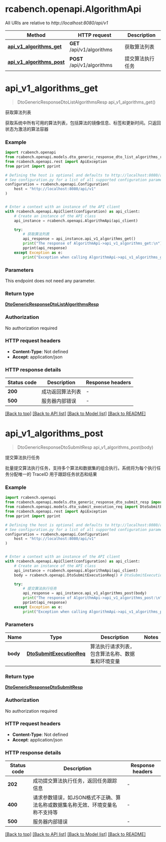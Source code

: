 # rcabench.openapi.AlgorithmApi

All URIs are relative to *http://localhost:8080/api/v1*

Method | HTTP request | Description
------------- | ------------- | -------------
[**api_v1_algorithms_get**](AlgorithmApi.md#api_v1_algorithms_get) | **GET** /api/v1/algorithms | 获取算法列表
[**api_v1_algorithms_post**](AlgorithmApi.md#api_v1_algorithms_post) | **POST** /api/v1/algorithms | 提交算法执行任务


# **api_v1_algorithms_get**
> DtoGenericResponseDtoListAlgorithmsResp api_v1_algorithms_get()

获取算法列表

获取系统中所有可用的算法列表，包括算法的镜像信息、标签和更新时间。只返回状态为激活的算法容器

### Example


```python
import rcabench.openapi
from rcabench.openapi.models.dto_generic_response_dto_list_algorithms_resp import DtoGenericResponseDtoListAlgorithmsResp
from rcabench.openapi.rest import ApiException
from pprint import pprint

# Defining the host is optional and defaults to http://localhost:8080/api/v1
# See configuration.py for a list of all supported configuration parameters.
configuration = rcabench.openapi.Configuration(
    host = "http://localhost:8080/api/v1"
)


# Enter a context with an instance of the API client
with rcabench.openapi.ApiClient(configuration) as api_client:
    # Create an instance of the API class
    api_instance = rcabench.openapi.AlgorithmApi(api_client)

    try:
        # 获取算法列表
        api_response = api_instance.api_v1_algorithms_get()
        print("The response of AlgorithmApi->api_v1_algorithms_get:\n")
        pprint(api_response)
    except Exception as e:
        print("Exception when calling AlgorithmApi->api_v1_algorithms_get: %s\n" % e)
```



### Parameters

This endpoint does not need any parameter.

### Return type

[**DtoGenericResponseDtoListAlgorithmsResp**](DtoGenericResponseDtoListAlgorithmsResp.md)

### Authorization

No authorization required

### HTTP request headers

 - **Content-Type**: Not defined
 - **Accept**: application/json

### HTTP response details

| Status code | Description | Response headers |
|-------------|-------------|------------------|
**200** | 成功返回算法列表 |  -  |
**500** | 服务器内部错误 |  -  |

[[Back to top]](#) [[Back to API list]](../README.md#documentation-for-api-endpoints) [[Back to Model list]](../README.md#documentation-for-models) [[Back to README]](../README.md)

# **api_v1_algorithms_post**
> DtoGenericResponseDtoSubmitResp api_v1_algorithms_post(body)

提交算法执行任务

批量提交算法执行任务，支持多个算法和数据集的组合执行。系统将为每个执行任务分配唯一的 TraceID 用于跟踪任务状态和结果

### Example


```python
import rcabench.openapi
from rcabench.openapi.models.dto_generic_response_dto_submit_resp import DtoGenericResponseDtoSubmitResp
from rcabench.openapi.models.dto_submit_execution_req import DtoSubmitExecutionReq
from rcabench.openapi.rest import ApiException
from pprint import pprint

# Defining the host is optional and defaults to http://localhost:8080/api/v1
# See configuration.py for a list of all supported configuration parameters.
configuration = rcabench.openapi.Configuration(
    host = "http://localhost:8080/api/v1"
)


# Enter a context with an instance of the API client
with rcabench.openapi.ApiClient(configuration) as api_client:
    # Create an instance of the API class
    api_instance = rcabench.openapi.AlgorithmApi(api_client)
    body = rcabench.openapi.DtoSubmitExecutionReq() # DtoSubmitExecutionReq | 算法执行请求列表，包含算法名称、数据集和环境变量

    try:
        # 提交算法执行任务
        api_response = api_instance.api_v1_algorithms_post(body)
        print("The response of AlgorithmApi->api_v1_algorithms_post:\n")
        pprint(api_response)
    except Exception as e:
        print("Exception when calling AlgorithmApi->api_v1_algorithms_post: %s\n" % e)
```



### Parameters


Name | Type | Description  | Notes
------------- | ------------- | ------------- | -------------
 **body** | [**DtoSubmitExecutionReq**](DtoSubmitExecutionReq.md)| 算法执行请求列表，包含算法名称、数据集和环境变量 | 

### Return type

[**DtoGenericResponseDtoSubmitResp**](DtoGenericResponseDtoSubmitResp.md)

### Authorization

No authorization required

### HTTP request headers

 - **Content-Type**: Not defined
 - **Accept**: application/json

### HTTP response details

| Status code | Description | Response headers |
|-------------|-------------|------------------|
**202** | 成功提交算法执行任务，返回任务跟踪信息 |  -  |
**400** | 请求参数错误，如JSON格式不正确、算法名称或数据集名称无效、环境变量名称不支持等 |  -  |
**500** | 服务器内部错误 |  -  |

[[Back to top]](#) [[Back to API list]](../README.md#documentation-for-api-endpoints) [[Back to Model list]](../README.md#documentation-for-models) [[Back to README]](../README.md)

